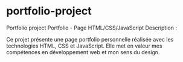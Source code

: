 # portfolio-project
Portfolio project
Portfolio - Page HTML/CSS/JavaScript
Description :

Ce projet présente une page portfolio personnelle réalisée avec les technologies HTML, CSS et JavaScript. Elle met en valeur mes compétences en développement web et mon sens du design.
